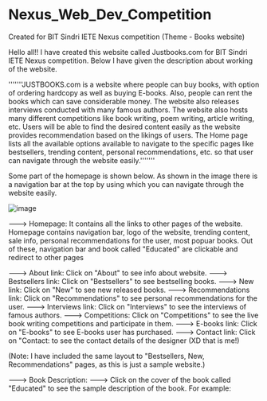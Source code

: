 # Nexus_Web_Dev_Competition
Created for BIT Sindri IETE Nexus competition (Theme - Books website)


Hello all!!
I have created this website called Justbooks.com for BIT Sindri IETE Nexus competition. Below I have given the description about working of the website.

'''''''JUSTBOOKS.com is a website where people can buy books, with option of ordering hardcopy as well as buying E-books.
Also, people can rent the books which can save considerable money. The website also releases interviews conducted with many famous authors. 
The website also hosts many different competitions like book writing, poem writing, article writing, etc. 
Users will be able to find the desired content easily as the website provides recommendation based on the likings of users. 
The Home page lists all the available options available to navigate to the specific pages like bestsellers, trending content, personal recommendations, etc.
so that user can navigate through the website easily.'''''''


Some part of the homepage is shown below. As shown in the image there is a navigation bar at the top by using which you can navigate through the website easily.

![image](https://user-images.githubusercontent.com/68283511/127315167-8c5a343a-9087-4e86-adab-9d66f5b6405c.png)

---> Homepage: It contains all the links to other pages of the website. Homepage contains navigation bar, logo of the website, trending content, sale info, personal recommendations for the user, most popuar books. Out of these, navigation bar and book called "Educated" are clickable and redirect to other pages

---> About link: Click on "About" to see info about website.
---> Bestsellers link: Click on "Bestsellers" to see bestselling books.
---> New link: Click on "New" to see new released books.
---> Recommendations link: Click on "Recommendations" to see personal recommendations for the user.
---> Interviews link: Click on "Interviews" to see the interviews of famous authors.
---> Competitions: Click on "Competitions" to see the live book writing competitions and participate in them.
---> E-books link: Click on "E-books" to see E-books user has purchased.
---> Contact link: Click on "Contact: to see the contact details of the designer (XD that is me!)

(Note: I have included the same layout to "Bestsellers, New, Recommendations" pages, as this is just a sample website.)

---> Book Description: 
  ---> Click on the cover of the book called "Educated" to see the sample description of the book.
  For example: 
  


